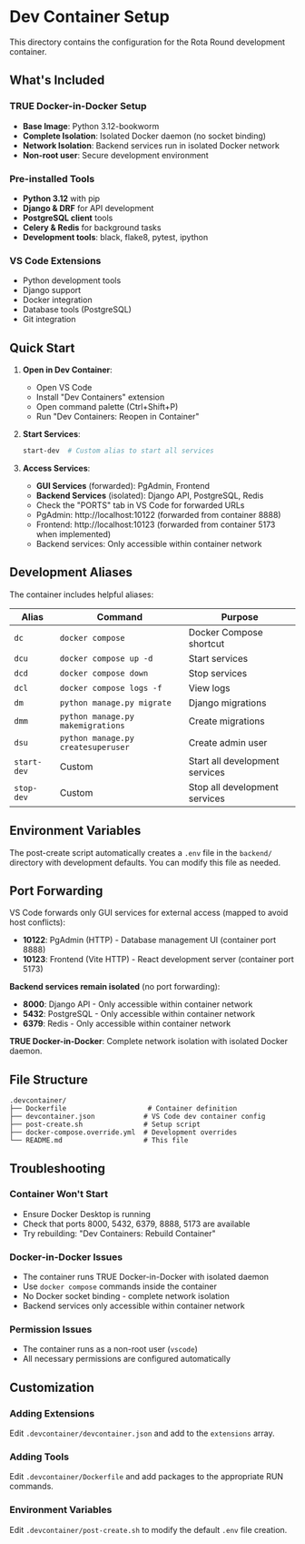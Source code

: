 # Dev Container Setup

This directory contains the configuration for the Rota Round development container.

## What's Included

### TRUE Docker-in-Docker Setup

- **Base Image**: Python 3.12-bookworm
- **Complete Isolation**: Isolated Docker daemon (no socket binding)
- **Network Isolation**: Backend services run in isolated Docker network
- **Non-root user**: Secure development environment

### Pre-installed Tools

- **Python 3.12** with pip
- **Django & DRF** for API development
- **PostgreSQL client** tools
- **Celery & Redis** for background tasks
- **Development tools**: black, flake8, pytest, ipython

### VS Code Extensions

- Python development tools
- Django support
- Docker integration
- Database tools (PostgreSQL)
- Git integration

## Quick Start

1. **Open in Dev Container**:

   - Open VS Code
   - Install "Dev Containers" extension
   - Open command palette (Ctrl+Shift+P)
   - Run "Dev Containers: Reopen in Container"

2. **Start Services**:

   ```bash
   start-dev  # Custom alias to start all services
   ```

3. **Access Services**:
   - **GUI Services** (forwarded): PgAdmin, Frontend
   - **Backend Services** (isolated): Django API, PostgreSQL, Redis
   - Check the "PORTS" tab in VS Code for forwarded URLs
   - PgAdmin: http://localhost:10122 (forwarded from container 8888)
   - Frontend: http://localhost:10123 (forwarded from container 5173 when implemented)
   - Backend services: Only accessible within container network

## Development Aliases

The container includes helpful aliases:

| Alias       | Command                            | Purpose                        |
| ----------- | ---------------------------------- | ------------------------------ |
| `dc`        | `docker compose`                   | Docker Compose shortcut        |
| `dcu`       | `docker compose up -d`             | Start services                 |
| `dcd`       | `docker compose down`              | Stop services                  |
| `dcl`       | `docker compose logs -f`           | View logs                      |
| `dm`        | `python manage.py migrate`         | Django migrations              |
| `dmm`       | `python manage.py makemigrations`  | Create migrations              |
| `dsu`       | `python manage.py createsuperuser` | Create admin user              |
| `start-dev` | Custom                             | Start all development services |
| `stop-dev`  | Custom                             | Stop all development services  |

## Environment Variables

The post-create script automatically creates a `.env` file in the `backend/` directory with development defaults. You can modify this file as needed.

## Port Forwarding

VS Code forwards only GUI services for external access (mapped to avoid host conflicts):

- **10122**: PgAdmin (HTTP) - Database management UI (container port 8888)
- **10123**: Frontend (Vite HTTP) - React development server (container port 5173)

**Backend services remain isolated** (no port forwarding):

- **8000**: Django API - Only accessible within container network
- **5432**: PostgreSQL - Only accessible within container network
- **6379**: Redis - Only accessible within container network

**TRUE Docker-in-Docker**: Complete network isolation with isolated Docker daemon.

## File Structure

```
.devcontainer/
├── Dockerfile                    # Container definition
├── devcontainer.json            # VS Code dev container config
├── post-create.sh               # Setup script
├── docker-compose.override.yml  # Development overrides
└── README.md                    # This file
```

## Troubleshooting

### Container Won't Start

- Ensure Docker Desktop is running
- Check that ports 8000, 5432, 6379, 8888, 5173 are available
- Try rebuilding: "Dev Containers: Rebuild Container"

### Docker-in-Docker Issues

- The container runs TRUE Docker-in-Docker with isolated daemon
- Use `docker compose` commands inside the container
- No Docker socket binding - complete network isolation
- Backend services only accessible within container network

### Permission Issues

- The container runs as a non-root user (`vscode`)
- All necessary permissions are configured automatically

## Customization

### Adding Extensions

Edit `.devcontainer/devcontainer.json` and add to the `extensions` array.

### Adding Tools

Edit `.devcontainer/Dockerfile` and add packages to the appropriate RUN commands.

### Environment Variables

Edit `.devcontainer/post-create.sh` to modify the default `.env` file creation.

